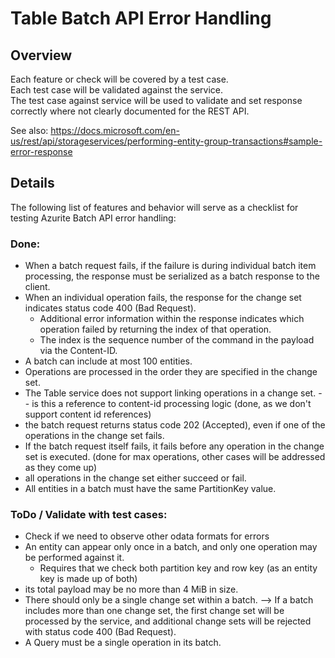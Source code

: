 # Table Batch API Error Handling

## Overview

Each feature or check will be covered by a test case.  
Each test case will be validated against the service.  
The test case against service will be used to validate and set response correctly where not clearly documented for the REST API.

See also:
https://docs.microsoft.com/en-us/rest/api/storageservices/performing-entity-group-transactions#sample-error-response

## Details

The following list of features and behavior will serve as a checklist for testing Azurite Batch API error handling:

### Done:

- When a batch request fails, if the failure is during individual batch item processing, the response must be serialized as a batch response to the client.
- When an individual operation fails, the response for the change set indicates status code 400 (Bad Request).
  - Additional error information within the response indicates which operation failed by returning the index of that operation.
  - The index is the sequence number of the command in the payload via the Content-ID.
- A batch can include at most 100 entities.
- Operations are processed in the order they are specified in the change set.
- The Table service does not support linking operations in a change set.
  -- is this a reference to content-id processing logic (done, as we don't support content id references)
- the batch request returns status code 202 (Accepted), even if one of the operations in the change set fails.
- If the batch request itself fails, it fails before any operation in the change set is executed. (done for max operations, other cases will be addressed as they come up)
- all operations in the change set either succeed or fail.
- All entities in a batch must have the same PartitionKey value.

### ToDo / Validate with test cases:

- Check if we need to observe other odata formats for errors
- An entity can appear only once in a batch, and only one operation may be performed against it.
  - Requires that we check both partition key and row key (as an entity key is made up of both)
- its total payload may be no more than 4 MiB in size.
- There should only be a single change set within a batch.
  --> If a batch includes more than one change set, the first change set will be processed by the service, and additional change sets will be rejected with status code 400 (Bad Request).
- A Query must be a single operation in its batch.
